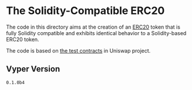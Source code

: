 # The Solidity-Compatible ERC20
The code in this directory aims at the creation of an [ERC20](https://github.com/ethereum/EIPs/issues/20) token that is fully Solidity compatible and exhibits identical behavior to a Solidity-based ERC20 token.

The code is based on [the test contracts](https://github.com/Uniswap/contracts-vyper/blob/master/contracts/test_contracts/ERC20.vy) in Uniswap project.

## Vyper Version
`0.1.0b4`